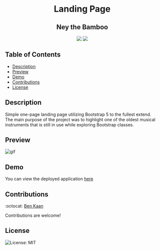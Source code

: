 <h1 align ="center">  Landing Page </h1>

<h2 align="center"> Ney the Bamboo</h2>
<p align="center">
    <img src="https://img.shields.io/badge/html5-%23E34F26.svg?style=for-the-badge&logo=html5&logoColor=white"/>
    <img src="https://img.shields.io/badge/bootstrap-%23563D7C.svg?style=for-the-badge&logo=bootstrap&logoColor=white"/>

</p>

## Table of Contents

- [Description](#description)
- [Preview](#preview)
- [Demo](#demo)
- [Contributions](#contributions)
- [License](#license)

## Description

Simple one-page landing page utilizing Bootstrap 5 to the fullest extend. The main purpose of the project was to highlight one of the oldest musical instruments that is still in use while exploring Bootstrap classes.

## Preview

![gif](https://github.com/benkaan001/Ney/blob/main/assets/demo.gif)

## Demo

You can view the deployed application [here](https://benkaan001.github.io/Ney/)

## Contributions

:octocat: [Ben Kaan](https://www.github.com/benkaan001)

Contributions are welcome!

## License

![License: MIT](https://img.shields.io/badge/License-MIT-yellow.svg)
